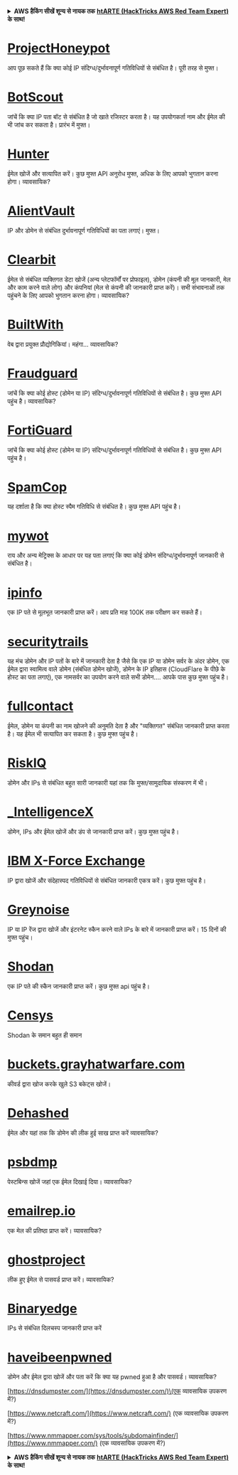 <details>

<summary><strong>AWS हैकिंग सीखें शून्य से नायक तक</strong> <a href="https://training.hacktricks.xyz/courses/arte"><strong>htARTE (HackTricks AWS Red Team Expert)</strong></a><strong> के साथ!</strong></summary>

HackTricks का समर्थन करने के अन्य तरीके:

* यदि आप चाहते हैं कि आपकी **कंपनी का विज्ञापन HackTricks में दिखाई दे** या **HackTricks को PDF में डाउनलोड करें** तो [**सब्सक्रिप्शन प्लान्स**](https://github.com/sponsors/carlospolop) देखें!
* [**आधिकारिक PEASS & HackTricks स्वैग प्राप्त करें**](https://peass.creator-spring.com)
* [**The PEASS Family**](https://opensea.io/collection/the-peass-family) की खोज करें, हमारा विशेष [**NFTs संग्रह**](https://opensea.io/collection/the-peass-family)
* 💬 [**Discord समूह में शामिल हों**](https://discord.gg/hRep4RUj7f) या [**telegram समूह**](https://t.me/peass) या **Twitter** 🐦 पर मुझे **फॉलो** करें [**@carlospolopm**](https://twitter.com/carlospolopm)**.**
* **अपनी हैकिंग ट्रिक्स साझा करें, HackTricks** के [**github repos**](https://github.com/carlospolop/hacktricks) और [**HackTricks Cloud**](https://github.com/carlospolop/hacktricks-cloud) में PRs सबमिट करके.

</details>


# [ProjectHoneypot](https://www.projecthoneypot.org/)

आप पूछ सकते हैं कि क्या कोई IP संदिग्ध/दुर्भावनापूर्ण गतिविधियों से संबंधित है। पूरी तरह से मुफ्त।

# [**BotScout**](http://botscout.com/api.htm)

जांचें कि क्या IP पता बॉट से संबंधित है जो खाते रजिस्टर करता है। यह उपयोगकर्ता नाम और ईमेल की भी जांच कर सकता है। प्रारंभ में मुफ्त।

# [Hunter](https://hunter.io/)

ईमेल खोजें और सत्यापित करें।
कुछ मुफ्त API अनुरोध मुफ्त, अधिक के लिए आपको भुगतान करना होगा।
व्यावसायिक?

# [AlientVault](https://otx.alienvault.com/api)

IP और डोमेन से संबंधित दुर्भावनापूर्ण गतिविधियों का पता लगाएं। मुफ्त।

# [Clearbit](https://dashboard.clearbit.com/)

ईमेल से संबंधित व्यक्तिगत डेटा खोजें \(अन्य प्लेटफॉर्मों पर प्रोफाइल\), डोमेन \(कंपनी की मूल जानकारी, मेल और काम करने वाले लोग\) और कंपनियां \(मेल से कंपनी की जानकारी प्राप्त करें\)।
सभी संभावनाओं तक पहुंचने के लिए आपको भुगतान करना होगा।
व्यावसायिक?

# [BuiltWith](https://builtwith.com/)

वेब द्वारा प्रयुक्त प्रौद्योगिकियां। महंगा...
व्यावसायिक?

# [Fraudguard](https://fraudguard.io/)

जांचें कि क्या कोई होस्ट \(डोमेन या IP\) संदिग्ध/दुर्भावनापूर्ण गतिविधियों से संबंधित है। कुछ मुफ्त API पहुंच है।
व्यावसायिक?

# [FortiGuard](https://fortiguard.com/)

जांचें कि क्या कोई होस्ट \(डोमेन या IP\) संदिग्ध/दुर्भावनापूर्ण गतिविधियों से संबंधित है। कुछ मुफ्त API पहुंच है।

# [SpamCop](https://www.spamcop.net/)

यह दर्शाता है कि क्या होस्ट स्पैम गतिविधि से संबंधित है। कुछ मुफ्त API पहुंच है।

# [mywot](https://www.mywot.com/)

राय और अन्य मेट्रिक्स के आधार पर यह पता लगाएं कि क्या कोई डोमेन संदिग्ध/दुर्भावनापूर्ण जानकारी से संबंधित है।

# [ipinfo](https://ipinfo.io/)

एक IP पते से मूलभूत जानकारी प्राप्त करें। आप प्रति माह 100K तक परीक्षण कर सकते हैं।

# [securitytrails](https://securitytrails.com/app/account)

यह मंच डोमेन और IP पतों के बारे में जानकारी देता है जैसे कि एक IP या डोमेन सर्वर के अंदर डोमेन, एक ईमेल द्वारा स्वामित्व वाले डोमेन \(संबंधित डोमेन खोजें\), डोमेन के IP इतिहास \(CloudFlare के पीछे के होस्ट का पता लगाएं\), एक नामसर्वर का उपयोग करने वाले सभी डोमेन....
आपके पास कुछ मुफ्त पहुंच है।

# [fullcontact](https://www.fullcontact.com/)

ईमेल, डोमेन या कंपनी का नाम खोजने की अनुमति देता है और "व्यक्तिगत" संबंधित जानकारी प्राप्त करता है। यह ईमेल भी सत्यापित कर सकता है। कुछ मुफ्त पहुंच है।

# [RiskIQ](https://www.spiderfoot.net/documentation/)

डोमेन और IPs से संबंधित बहुत सारी जानकारी यहां तक कि मुफ्त/सामुदायिक संस्करण में भी।

# [\_IntelligenceX](https://intelx.io/)

डोमेन, IPs और ईमेल खोजें और डंप से जानकारी प्राप्त करें। कुछ मुफ्त पहुंच है।

# [IBM X-Force Exchange](https://exchange.xforce.ibmcloud.com/)

IP द्वारा खोजें और संदेहास्पद गतिविधियों से संबंधित जानकारी एकत्र करें। कुछ मुफ्त पहुंच है।

# [Greynoise](https://viz.greynoise.io/)

IP या IP रेंज द्वारा खोजें और इंटरनेट स्कैन करने वाले IPs के बारे में जानकारी प्राप्त करें। 15 दिनों की मुफ्त पहुंच।

# [Shodan](https://www.shodan.io/)

एक IP पते की स्कैन जानकारी प्राप्त करें। कुछ मुफ्त api पहुंच है।

# [Censys](https://censys.io/)

Shodan के समान बहुत ही समान

# [buckets.grayhatwarfare.com](https://buckets.grayhatwarfare.com/)

कीवर्ड द्वारा खोज करके खुले S3 बकेट्स खोजें।

# [Dehashed](https://www.dehashed.com/data)

ईमेल और यहां तक कि डोमेन की लीक हुई साख प्राप्त करें
व्यावसायिक?

# [psbdmp](https://psbdmp.ws/)

पेस्टबिन्स खोजें जहां एक ईमेल दिखाई दिया। व्यावसायिक?

# [emailrep.io](https://emailrep.io/key)

एक मेल की प्रतिष्ठा प्राप्त करें। व्यावसायिक?

# [ghostproject](https://ghostproject.fr/)

लीक हुए ईमेल से पासवर्ड प्राप्त करें। व्यावसायिक?

# [Binaryedge](https://www.binaryedge.io/)

IPs से संबंधित दिलचस्प जानकारी प्राप्त करें

# [haveibeenpwned](https://haveibeenpwned.com/)

डोमेन और ईमेल द्वारा खोजें और पता करें कि क्या यह pwned हुआ है और पासवर्ड। व्यावसायिक?

[https://dnsdumpster.com/](https://dnsdumpster.com/)\(एक व्यावसायिक उपकरण में?\)

[https://www.netcraft.com/](https://www.netcraft.com/) \(एक व्यावसायिक उपकरण में?\)

[https://www.nmmapper.com/sys/tools/subdomainfinder/](https://www.nmmapper.com/) \(एक व्यावसायिक उपकरण में?\)



<details>

<summary><strong>AWS हैकिंग सीखें शून्य से नायक तक</strong> <a href="https://training.hacktricks.xyz/courses/arte"><strong>htARTE (HackTricks AWS Red Team Expert)</strong></a><strong> के साथ!</strong></summary>

HackTricks का समर्थन करने के अन्य तरीके:

* यदि आप चाहते हैं कि आपकी **कंपनी का विज्ञापन HackTricks में दिखाई दे** या **HackTricks को PDF में डाउनलोड करें** तो [**सब्सक्रिप्शन प्लान्स**](https://github.com/sponsors/carlospolop) देखें!
* [**आधिकारिक PEASS & HackTricks स्वैग प्राप्त करें**](https://peass.creator-spring.com)
* [**The PEASS Family**](https://opensea.io/collection/the-peass-family) की खोज करें, हमारा विशेष [**NFTs संग्रह**](https://opensea.io/collection/the-peass-family)
* 💬 [**Discord समूह में शामिल हों**](https://discord.gg/hRep4RUj7f) या [**telegram समूह**](https://t.me/peass) या **Twitter** 🐦 पर मुझे **फॉलो** करें [**@carlospolopm**](https://twitter.com/carlospolopm)**.**
* **अपनी हैकिंग ट्रिक्स साझा करें, HackTricks** के [**github repos**](https://github.com/carlospolop/hacktricks) और [**HackTricks Cloud**](https://github.com/carlospolop/hacktricks-cloud) में PRs सबमिट करके.

</details
